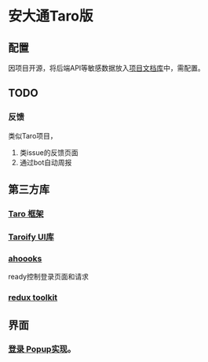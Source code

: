# 安大通Taro版

## 配置

因项目开源，将后端API等敏感数据放入[项目文档库](https://ahuer.yuque.com/docs/share/b7f86141-33ee-4a06-8398-50467eee6f6a)中，需配置。

## TODO

### 反馈
类似Taro项目，
1. 类issue的反馈页面
2. 通过bot自动周报

## 第三方库

### [Taro 框架](https://docs.taro.zone/docs/GETTING-STARTED)

### [Taroify UI库](https://taroify.gitee.io/taroify.com/quickstart/)

### [ahoooks](https://ahooks.js.org/zh-CN/hooks/use-request/index)
ready控制登录页面和请求

### [redux toolkit](https://redux-toolkit.js.org/tutorials/quick-start)

## 界面
### [登录 Popup实现](https://taroify.gitee.io/taroify.com/components/popup/)。
